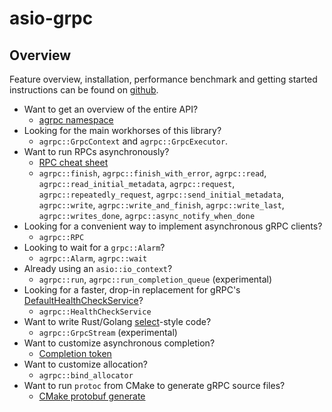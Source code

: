 # asio-grpc

## Overview

Feature overview, installation, performance benchmark and getting started instructions can be found on [github](https://github.com/Tradias/asio-grpc).

* Want to get an overview of the entire API?
    * [agrpc namespace](namespaceagrpc.html)
* Looking for the main workhorses of this library?
    * `agrpc::GrpcContext` and `agrpc::GrpcExecutor`.
* Want to run RPCs asynchronously?
    * [RPC cheat sheet](md_doc_rpc_cheat_sheet.html)
    * `agrpc::finish`, `agrpc::finish_with_error`, `agrpc::read`, `agrpc::read_initial_metadata`, `agrpc::request`, `agrpc::repeatedly_request`, `agrpc::send_initial_metadata`, `agrpc::write`, `agrpc::write_and_finish`, `agrpc::write_last`, `agrpc::writes_done`, `agrpc::async_notify_when_done`
* Looking for a convenient way to implement asynchronous gRPC clients?
    * `agrpc::RPC`
* Looking to wait for a `grpc::Alarm`?
    * `agrpc::Alarm`, `agrpc::wait`
* Already using an `asio::io_context`?
    * `agrpc::run`, `agrpc::run_completion_queue` (experimental)
* Looking for a faster, drop-in replacement for gRPC's [DefaultHealthCheckService](https://github.com/grpc/grpc/blob/v1.50.1/src/cpp/server/health/default_health_check_service.h)?
    * `agrpc::HealthCheckService`
* Want to write Rust/Golang [select](https://go.dev/ref/spec#Select_statements)-style code?
    * `agrpc::GrpcStream` (experimental)
* Want to customize asynchronous completion?
    * [Completion token](md_doc_completion_token.html)
* Want to customize allocation?
    * `agrpc::bind_allocator`
* Want to run `protoc` from CMake to generate gRPC source files?
    * [CMake protobuf generate](md_doc_cmake_protobuf_generate.html)
